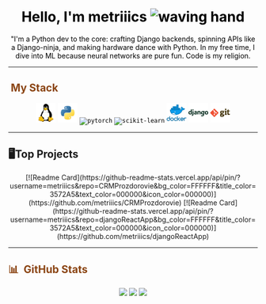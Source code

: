 <h1 align="center" style="color:#000000;">
  Hello, I'm metriiics <img src="https://media.giphy.com/media/hvRJCLFzcasrR4ia7z/giphy.gif" alt="waving hand" height="30" />
</h1>

<p align="center" style="color:#000000;">
  "I'm a Python dev to the core: crafting Django backends, spinning APIs like a Django-ninja, and making hardware dance with Python. In my free time, I dive into ML because neural networks are pure fun. Code is my religion.
</p>

---

<h2 align="left" style="color:#8B4513;">&nbsp;My Stack</h2>

<p align="center" style="color:#000000;">
  <code><img height="40" alt="linux" src="https://raw.githubusercontent.com/github/explore/main/topics/linux/linux.png"></code>
  <code><img height="40" alt="python" src="https://raw.githubusercontent.com/github/explore/main/topics/python/python.png"></code>
  <code><img height="40" alt="pytorch" src="https://pytorch.org/assets/images/pytorch-logo.png"></code>
  <code><img height="40" alt="scikit-learn" src="https://upload.wikimedia.org/wikipedia/commons/0/05/Scikit_learn_logo_small.svg"></code>
  <code><img height="40" alt="docker" src="https://raw.githubusercontent.com/github/explore/main/topics/docker/docker.png"></code>
  <code><img height="40" alt="django" src="https://raw.githubusercontent.com/github/explore/main/topics/django/django.png"></code>
  <code><img height="40" alt="git" src="https://raw.githubusercontent.com/github/explore/main/topics/git/git.png"></code>
</p>

---

<h2 align="left">🖥Top Projects</h2>

<div align="center">
[![Readme Card](https://github-readme-stats.vercel.app/api/pin/?username=metriiics&repo=CRMProzdorovie&bg_color=FFFFFF&title_color=3572A5&text_color=000000&icon_color=000000)](https://github.com/metriiics/CRMProzdorovie)
[![Readme Card](https://github-readme-stats.vercel.app/api/pin/?username=metriiics&repo=djangoReactApp&bg_color=FFFFFF&title_color=3572A5&text_color=000000&icon_color=000000)](https://github.com/metriiics/djangoReactApp)
</div>

---

<h2 align="left" style="color:#8B4513;">📊 &nbsp;GitHub Stats</h2>


<p align="center">
  <img height="50%" width="auto" src ="https://github-readme-stats.vercel.app/api?username=metriiics&show_icons=true&count_private=true&theme=darcula&hide_border=true&hide=issues,contribs&bg_color=00000000">
  <img height="50%" width="auto" src ="https://github-readme-stats.vercel.app/api/top-langs/?username=metriiics&layout=compact&hide_border=true&theme=darcula&bg_color=00000000&langs_count=6&exclude_repo=Pacman-AI">
  <img src ="https://github-readme-streak-stats.herokuapp.com?user=metriiics&theme=darcula&hide_border=true&background=FFFFFF00">

